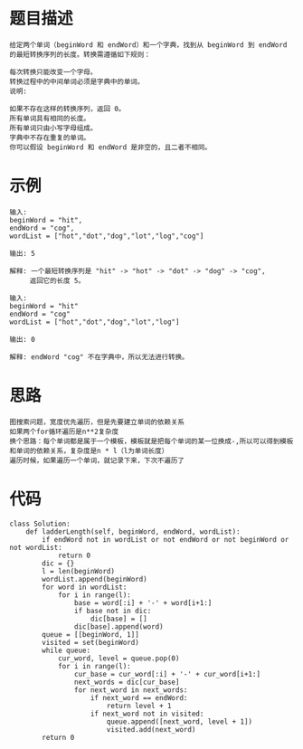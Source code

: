 # 题目描述
    给定两个单词（beginWord 和 endWord）和一个字典，找到从 beginWord 到 endWord 的最短转换序列的长度。转换需遵循如下规则：

    每次转换只能改变一个字母。
    转换过程中的中间单词必须是字典中的单词。
    说明:

    如果不存在这样的转换序列，返回 0。
    所有单词具有相同的长度。
    所有单词只由小写字母组成。
    字典中不存在重复的单词。
    你可以假设 beginWord 和 endWord 是非空的，且二者不相同。
# 示例
    输入:
    beginWord = "hit",
    endWord = "cog",
    wordList = ["hot","dot","dog","lot","log","cog"]

    输出: 5

    解释: 一个最短转换序列是 "hit" -> "hot" -> "dot" -> "dog" -> "cog",
         返回它的长度 5。

    输入:
    beginWord = "hit"
    endWord = "cog"
    wordList = ["hot","dot","dog","lot","log"]

    输出: 0

    解释: endWord "cog" 不在字典中，所以无法进行转换。
# 思路
    图搜索问题，宽度优先遍历，但是先要建立单词的依赖关系
    如果两个for循环遍历是n**2复杂度
    换个思路：每个单词都是属于一个模板，模板就是把每个单词的某一位换成-,所以可以得到模板和单词的依赖关系，复杂度是n * l（l为单词长度）
    遍历时候，如果遍历一个单词，就记录下来，下次不遍历了
# 代码
```
class Solution:
    def ladderLength(self, beginWord, endWord, wordList):
        if endWord not in wordList or not endWord or not beginWord or not wordList:
            return 0
        dic = {}
        l = len(beginWord)
        wordList.append(beginWord)
        for word in wordList:
            for i in range(l):
                base = word[:i] + '-' + word[i+1:]
                if base not in dic:
                    dic[base] = []
                dic[base].append(word)
        queue = [[beginWord, 1]]
        visited = set(beginWord)
        while queue:
            cur_word, level = queue.pop(0)
            for i in range(l):
                cur_base = cur_word[:i] + '-' + cur_word[i+1:]
                next_words = dic[cur_base]
                for next_word in next_words:
                    if next_word == endWord:
                        return level + 1
                    if next_word not in visited:
                        queue.append([next_word, level + 1])
                        visited.add(next_word)
        return 0 
```
